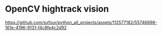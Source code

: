 # OpenCV hightrack vision
https://github.com/sxfour/python_all_projects/assets/112577182/55746698-161e-4196-9131-f4c8fe4c2d92

